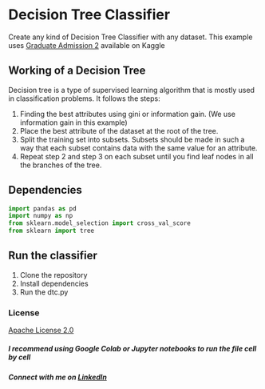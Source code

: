 # Decision Tree Classifier
Create any kind of Decision Tree Classifier with any dataset.
This example uses [Graduate Admission 2](https://www.kaggle.com/mohansacharya/graduate-admissions) available on Kaggle

## Working of a Decision Tree
Decision tree is a type of supervised learning algorithm that is mostly used in classification problems.
It follows the steps:
1. Finding the best attributes using gini or information gain. (We use information gain in this example)
2. Place the best attribute of the dataset at the root of the tree.
3. Split the training set into subsets. Subsets should be made in such a way that each subset contains data with the same value for an attribute.
4. Repeat step 2 and step 3 on each subset until you find leaf nodes in all the branches of the tree.

## Dependencies
```python
import pandas as pd
import numpy as np
from sklearn.model_selection import cross_val_score
from sklearn import tree
```

## Run the classifier
1. Clone the repository 
2. Install dependencies
3. Run the dtc.py 

### License
[Apache License 2.0](https://github.com/ani-poroorkara/DecisionTreeClassifier/blob/master/LICENSE)

##### I recommend using Google Colab or Jupyter notebooks to run the file cell by cell
##### Connect with me on [LinkedIn](https://www.linkedin.com/in/anirudh-poroorkara-34900017b/)
